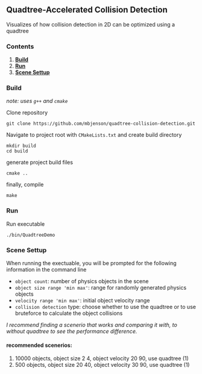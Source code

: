 ## Quadtree-Accelerated Collision Detection

Visualizes of how collision detection in 2D can be optimized using a quadtree

### Contents
1. [**Build**](#build)
2. [**Run**](#run)
3. [**Scene Settup**](#scene-settup)

### Build
*note: uses `g++` and `cmake`*

Clone repository

    git clone https://github.com/mbjenson/quadtree-collision-detection.git
Navigate to project root with `CMakeLists.txt` and create build directory

    mkdir build
    cd build
generate project build files

    cmake ..
finally, compile

    make

### Run
Run executable

    ./bin/QuadtreeDemo
### Scene Settup

When running the exectuable, you will be prompted for the following information in the command line
* `object count`: number of physics objects in the scene
* `object size range 'min max'`: range for randomly generated physics objects
* `velocity range 'min max'`: initial object velocity range
* `collision detection` type: choose whether to use the quadtree or to use bruteforce to calculate the object collisions

*I recommend finding a scenerio that works and comparing it with, to without quadtree to see the performance difference.*

#### recommended scenerios:
1) 10000 objects, object size 2 4, object velocity 20 90, use quadtree (1)
2) 500 objects, object size 20 40, object velocity 30 90, use quadtree (1)














